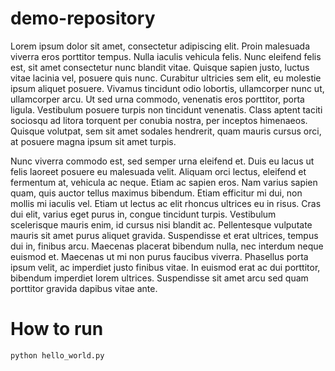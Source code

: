 # demo-repository

Lorem ipsum dolor sit amet, consectetur adipiscing elit. Proin malesuada viverra eros porttitor tempus. Nulla iaculis vehicula felis. Nunc eleifend felis est, sit amet consectetur nunc blandit vitae. Quisque sapien justo, luctus vitae lacinia vel, posuere quis nunc. Curabitur ultricies sem elit, eu molestie ipsum aliquet posuere. Vivamus tincidunt odio lobortis, ullamcorper nunc ut, ullamcorper arcu. Ut sed urna commodo, venenatis eros porttitor, porta ligula. Vestibulum posuere turpis non tincidunt venenatis. Class aptent taciti sociosqu ad litora torquent per conubia nostra, per inceptos himenaeos. Quisque volutpat, sem sit amet sodales hendrerit, quam mauris cursus orci, at posuere magna ipsum sit amet turpis.

Nunc viverra commodo est, sed semper urna eleifend et. Duis eu lacus ut felis laoreet posuere eu malesuada velit. Aliquam orci lectus, eleifend et fermentum at, vehicula ac neque. Etiam ac sapien eros. Nam varius sapien quam, quis auctor tellus maximus bibendum. Etiam efficitur mi dui, non mollis mi iaculis vel. Etiam ut lectus ac elit rhoncus ultrices eu in risus. Cras dui elit, varius eget purus in, congue tincidunt turpis. Vestibulum scelerisque mauris enim, id cursus nisi blandit ac. Pellentesque vulputate mauris sit amet purus aliquet gravida. Suspendisse et erat ultrices, tempus dui in, finibus arcu. Maecenas placerat bibendum nulla, nec interdum neque euismod et. Maecenas ut mi non purus faucibus viverra. Phasellus porta ipsum velit, ac imperdiet justo finibus vitae. In euismod erat ac dui porttitor, bibendum imperdiet lorem ultrices. Suspendisse sit amet arcu sed quam porttitor gravida dapibus vitae ante.

# How to run
`python hello_world.py`
